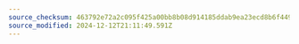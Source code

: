 ```yaml
---
source_checksum: 463792e72a2c095f425a00bb8b08d914185ddab9ea23ecd8b6f4497405cfc02e
source_modified: 2024-12-12T21:11:49.591Z
---
```


